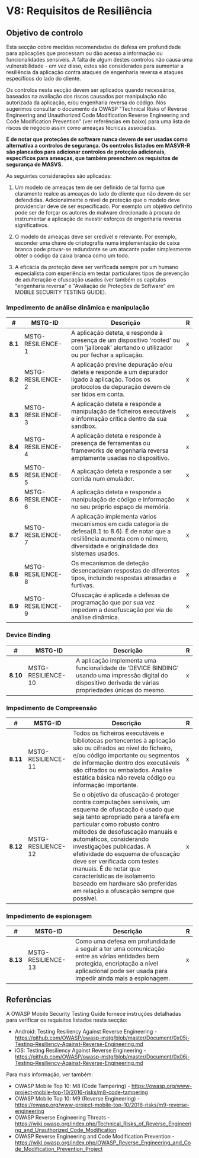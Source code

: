 # V8: Requisitos de Resiliência

## Objetivo de controlo

Esta secção cobre medidas recomendadas de defesa em profundidade para aplicações que processam ou dão acesso a informação ou funcionalidades sensíveis. A falta de algum destes controlos não causa uma vulnerabilidade - em vez disso, estes são considerados para aumentar a resiliência da aplicação contra ataques de engenharia reversa e ataques específicos do lado do cliente.

Os controlos nesta secção devem ser aplicados quando necessários, baseados na avaliação dos riscos causados por manipulação não autorizada da aplicação, e/ou engenharia reversa do código. Nós sugerimos consultar o documento da OWASP "Technical Risks of Reverse Engineering and Unauthorized Code Modification Reverse Engineering and Code Modification Prevention" (ver referências em baixo) para uma lista de riscos de negócio assim como ameaças técnicas associadas.

**É de notar que proteções de software nunca devem de ser usadas como alternativa a controlos de segurança. Os controlos listados em MASVR-R são planeados para adicionar controlos de proteção adicionais, específicos para ameaças, que também preenchem os requisitos de segurança de MASVS.**

As seguintes considerações são aplicadas:

1. Um modelo de ameaças tem de ser definido de tal forma que claramente realce as ameaças do lado do cliente que não devem de ser defendidas. Adicionalmente o nível de proteção que o modelo deve providenciar deve de ser especificado. Por exemplo um objetivo definito pode ser de forçar os autores de malware direcionado à procura de instrumentar a aplicação de investir esforços de engenharia reversa significativos.

2. O modelo de ameaças deve ser credível e relevante. Por exemplo, esconder uma chave de criptografia numa implementação de caixa branca pode provar-se redundante se um atacante poder simplesmente obter o código da caixa branca como um todo.

3. A eficácia da proteção deve ser verificada sempre por um humano especialista com experiência em testar particulares tipos de prevenção de adulteração e ofuscação usados (ver também os capítulos "engenharia reversa" e "Avaliação de Proteções de Software" em MOBILE SECURITY TESTING GUIDE).

<!-- \pagebreak -->

### Impedimento de análise dinâmica e manipulação

| # | MSTG-ID | Descrição| R |
| -- | ----------- | ---------------------- | - |
| **8.1** | MSTG-RESILIENCE-1 | A aplicação deteta, e responde à presença de um dispositivo 'rooted' ou com 'jailbreak' alertando o utilizador ou por fechar a aplicação. | x |
| **8.2** | MSTG-RESILIENCE-2 | A aplicação previne depuração e/ou deteta e responde a um depurador ligado à aplicação. Todos os protocolos de depuração devem de ser tidos em conta. | x |
| **8.3** | MSTG-RESILIENCE-3 | A aplicação deteta e responde a manipulação de ficheiros executáveis e informação critica dentro da sua sandbox. | x |
| **8.4** | MSTG-RESILIENCE-4 | A aplicação deteta e responde à presença de ferramentas ou frameworks de engenharia reversa amplamente usadas no dispositivo. | x |
| **8.5** | MSTG-RESILIENCE-5 | A aplicação deteta e responde a ser corrida num emulador.  | x |
| **8.6** | MSTG-RESILIENCE-6 | A aplicação deteta e responde a manipulação de código e informação no seu próprio espaço de memória. | x |
| **8.7** | MSTG-RESILIENCE-7 | A aplicação implementa vários mecanismos em cada categoria de defesa(8.1 to 8.6). É de notar que a resiliência aumenta com o número, diversidade e originalidade dos sistemas usados. | x |
| **8.8** | MSTG-RESILIENCE-8 | Os mecanismos de deteção desencadeiam respostas de diferentes tipos, incluindo respostas atrasadas e furtivas. | x |
| **8.9** | MSTG-RESILIENCE-9 | Ofuscação é aplicada a defesas de programação que por sua vez impedem a desofuscação por via de análise dinâmica.  | x |

### Device Binding

| # | MSTG-ID | Descrição| R |
| -- | ----------- | ---------------------- | - |
| **8.10** | MSTG-RESILIENCE-10 | A aplicação implementa uma funcionalidade de 'DEVICE BINDING' usando uma impressão digital do dispositivo derivada de várias propriedades únicas do mesmo. | x |

<!-- \pagebreak -->

### Impedimento de Compreensão

| # | MSTG-ID | Descrição | R |
| -- | ----------- | ---------------------- | - |
| **8.11** | MSTG-RESILIENCE-11 | Todos os ficheiros executáveis e bibliotecas pertencentes à aplicação são ou cifrados ao nível do ficheiro, e/ou código importante ou segmentos de informação dentro dos executáveis são cifrados ou embalados. Analise estática básica não revela código ou informação importante. | x |
| **8.12** | MSTG-RESILIENCE-12 | Se o objetivo da ofuscação é proteger contra computações sensíveis, um esquema de ofuscação é usado que seja tanto apropriado para a tarefa em particular como robusto contro métodos de desofuscação manuais e automáticos, considerando investigações publicadas. A efetividade do esquema de ofuscação deve ser verificada com testes manuais. É de notar que características de isolamento baseado em hardware são preferidas em relação a ofuscação sempre que possível. | x |

### Impedimento de espionagem

| # | MSTG-ID | Descrição | R |
| -- | ----------- | ---------------------- | - |
| **8.13** | MSTG-RESILIENCE-13 | Como uma defesa em profundidade a seguir a ter uma comunicação entre as várias entidades bem protegida, encriptação a nível aplicacional pode ser usada para impedir ainda mais a espionagem. | x |

<!-- \pagebreak -->

## Referências

A OWASP Mobile Security Testing Guide fornece instruções detalhadas para verificar os requisitos listados nesta secção:

- Android: Testing Resiliency Against Reverse Engineering - <https://github.com/OWASP/owasp-mstg/blob/master/Document/0x05j-Testing-Resiliency-Against-Reverse-Engineering.md>
- iOS: Testing Resiliency Against Reverse Engineering - <https://github.com/OWASP/owasp-mstg/blob/master/Document/0x06j-Testing-Resiliency-Against-Reverse-Engineering.md>

Para mais informação, ver também:

- OWASP Mobile Top 10: M8 (Code Tampering) - <https://owasp.org/www-project-mobile-top-10/2016-risks/m8-code-tampering>
- OWASP Mobile Top 10: M9 (Reverse Engineering) - <https://owasp.org/www-project-mobile-top-10/2016-risks/m9-reverse-engineering>
- OWASP Reverse Engineering Threats - <https://wiki.owasp.org/index.php/Technical_Risks_of_Reverse_Engineering_and_Unauthorized_Code_Modification>
- OWASP Reverse Engineering and Code Modification Prevention - <https://wiki.owasp.org/index.php/OWASP_Reverse_Engineering_and_Code_Modification_Prevention_Project>
